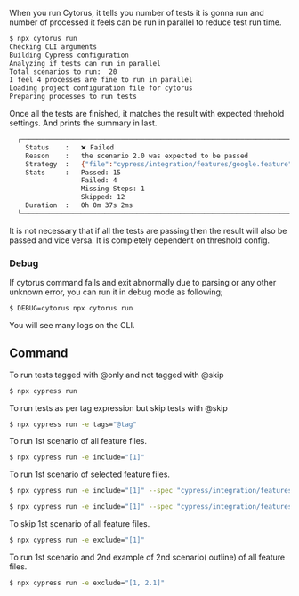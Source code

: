 When you run Cytorus, it tells you number of tests it is gonna run and number of processed it feels can be run in parallel to reduce test run time.

```bash
$ npx cytorus run
Checking CLI arguments
Building Cypress configuration
Analyzing if tests can run in parallel
Total scenarios to run:  20
I feel 4 processes are fine to run in parallel
Loading project configuration file for cytorus
Preparing processes to run tests
```

Once all the tests are finished, it matches the result with expected threhold settings. And prints the summary in last.

```bash
  ┌────────────────────────────────────────────────────────────────────────────────────────────────┐
    Status    :   ❌ Failed 
    Reason    :   the scenario 2.0 was expected to be passed
    Strategy  :   {"file":"cypress/integration/features/google.feature","pass":[2]}
    Stats     :   Passed: 15
                  Failed: 4
                  Missing Steps: 1
                  Skipped: 12
    Duration  :   0h 0m 37s 2ms
  └────────────────────────────────────────────────────────────────────────────────────────────────┘
```

It is not necessary that if all the tests are passing then the result will also be passed and vice versa. It is completely dependent on threshold config.

### Debug

If cytorus command fails and exit abnormally due to parsing or any other unknown error, you can run it in debug mode as following;

```bash
$ DEBUG=cytorus npx cytorus run
```

You will see many logs on the CLI.

## Command

To run tests tagged with @only and not tagged with @skip
```bash
$ npx cypress run
```

To run tests as per tag expression but skip tests with @skip
```bash
$ npx cypress run -e tags="@tag"
```

To run 1st scenario of all feature files.
```bash
$ npx cypress run -e include="[1]"
```

To run 1st scenario of selected feature files.
```bash
$ npx cypress run -e include="[1]" --spec "cypress/integration/features/google2.feature"

$ npx cypress run -e include="[1]" --spec "cypress/integration/features/google2.feature,cypress/integration/features/google.feature"
```

To skip 1st scenario of all feature files.
```bash
$ npx cypress run -e exclude="[1]"
```

To run 1st scenario and 2nd example of 2nd scenario( outline) of all feature files.
```bash
$ npx cypress run -e exclude="[1, 2.1]"
```

